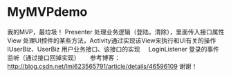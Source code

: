 # MyMVPdemo
我的MVP，最垃圾！
      Presenter 处理业务逻辑（登陆，清除），里面传入接口属性
      View 处理UI控件的某些方法，Activity通过实现该View来执行和UI有关的操作
      IUserBiz、UserBiz 用户业务接口、该接口的实现
      LoginListener 登录的事件监听（通过接口回掉实现）
      参考博客：http://blog.csdn.net/lmj623565791/article/details/46596109 谢谢！
